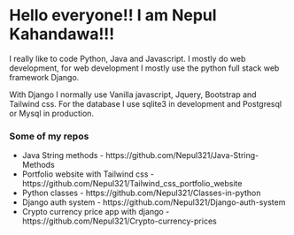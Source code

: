 # Hello everyone!! I am Nepul Kahandawa!!!

<p>
  I really like to code Python, Java and Javascript. I mostly do web development, for web development I mostly use the python full stack web framework Django.
 </p>
 <p>
  With Django I normally use Vanilla javascript, Jquery, Bootstrap and Tailwind css. For the database I use sqlite3 in development and Postgresql or Mysql in production.
 </p>
 
 
 <h3>Some of my repos</h3>
 
 <ul>
  <li>
    Java String methods - https://github.com/Nepul321/Java-String-Methods
  </li>
    <li>
    Portfolio website with Tailwind css - https://github.com/Nepul321/Tailwind_css_portfolio_website
  </li>
    <li>
    Python classes - https://github.com/Nepul321/Classes-in-python
  </li>
    <li>
    Django auth system - https://github.com/Nepul321/Django-auth-system
  </li>
    <li>
    Crypto currency price app with django - https://github.com/Nepul321/Crypto-currency-prices
  </li>
 </ul>
